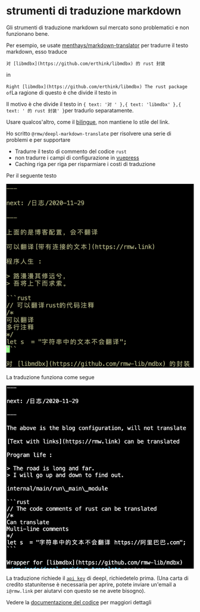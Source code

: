 # strumenti di traduzione markdown

Gli strumenti di traduzione markdown sul mercato sono problematici e non funzionano bene.

Per esempio, se usate [menthays/markdown-translator](https://github.com/menthays/markdown-translator) per tradurre il testo markdown, esso traduce

`对 [libmdbx](https://github.com/erthink/libmdbx) 的 rust 封装`

in

`Right [libmdbx](https://github.com/erthink/libmdbx) The rust package of`La ragione di questo è che divide il testo in

Il motivo è che divide il testo in `{ text: '对 ' },{ text: 'libmdbx' },{ text: ' 的 rust 封装' }`per tradurlo separatamente.

Usare qualcos'altro, come il [bilingue](https://github.com/zjp-CN/bilingual/issues/22), non mantiene lo stile del link.

Ho scritto `@rmw/deepl-markdown-translate` per risolvere una serie di problemi e per supportare

* Tradurre il testo di commento del codice `rust`
* non tradurre i campi di configurazione in [vuepress](https://v2.vuepress.vuejs.org/zh/reference/default-theme/frontmatter.html#prev)
* Caching riga per riga per risparmiare i costi di traduzione

Per il seguente testo

![](https://raw.githubusercontent.com/gcxfd/img/gh-pages/nc10t5.png)

La traduzione funziona come segue

![](https://raw.githubusercontent.com/gcxfd/img/gh-pages/CytFEw.png)

La traduzione richiede il [`api key`](https://www.deepl.com/pro-api) di deepl, richiedetelo prima. (Una carta di credito statunitense è necessaria per aprire, potete inviare un'email a `i@rmw.link` per aiutarvi con questo se ne avete bisogno).

Vedere la [documentazione del codice](https://www.npmjs.com/package/@rmw/deepl-markdown-translate) per maggiori dettagli